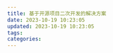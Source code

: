 ```yaml
---
title: 基于开源项目二次开发的解决方案
date: 2023-10-19 10:23:05
updated: 2023-10-19 10:23:05
tags:
categories:
---
```

